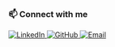 <h3>📫 Connect with me</h3>

<a href="https://www.linkedin.com/in/ameer-hamza-43415b180" target="_blank">
  <img src="https://img.shields.io/badge/LinkedIn-blue?logo=linkedin&logoColor=white" alt="LinkedIn" />
</a>

<a href="https://github.com/ameer529" target="_blank">
  <img src="https://img.shields.io/badge/GitHub-181717?logo=github&logoColor=white" alt="GitHub" />
</a>

<a href="mailto:ameerhamza112281@gmail.com" target="_blank">
  <img src="https://img.shields.io/badge/Email-D14836?logo=gmail&logoColor=white" alt="Email" />
</a>
